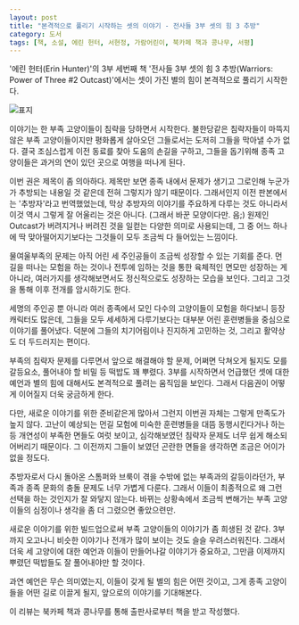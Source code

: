 ```yaml
---
layout: post
title: "본격적으로 풀리기 시작하는 셋의 이야기 - 전사들 3부 셋의 힘 3 추방"
category: 도서
tags: [책, 소설, 에린 헌터, 서현정, 가람어린이, 북카페 책과 콩나무, 서평]
---
```


'에린 헌터(Erin Hunter)'의
3부 세번째 책
'전사들 3부 셋의 힘 3 추방(Warriors: Power of Three #2 Outcast)'에서는
셋이 가진 별의 힘이 본격적으로 풀리기 시작한다.

![표지](https://images2.imgbox.com/08/aa/rBVzgNKJ_o.jpg)

이야기는 한 부족 고양이들이 침략을 당하면서 시작한다.
불한당같은 침략자들이 마뜩지 않은 부족 고양이들이지만
평화롭게 살아오던 그들로서는 도저히 그들을 막아낼 수가 없다.
결국 조심스럽게 이전 동료를 찾아 도움의 손길을 구하고,
그들을 돕기위해 종족 고양이들은 과거의 연이 있던 곳으로 여행을 떠나게 된다.

이번 권은 제목이 좀 의아하다.
제목만 보면 종족 내에서 문제가 생기고 그로인해 누군가가 추방되는 내용일 것 같은데 전혀 그렇지가 않기 때문이다.
그래서인지 이전 판본에서는 '추방자'라고 번역했었는데,
막상 추방자의 이야기를 주요하게 다루는 것도 아니라서 이것 역시 그렇게 잘 어울리는 것은 아니다.
(그래서 바꾼 모양이다만. 음;)
원제인 Outcast가 버려지거나 버려진 것을 일컫는 다양한 의미로 사용되는데,
그 중 어느 하나에 딱 맞아떨어지기보다는 그것들이 모두 조금씩 다 들어있는 느낌이다.

물여울부족의 문제는 아직 어린 세 주인공들이 조금씩 성장할 수 있는 기회를 준다.
먼 길을 떠나는 모험을 하는 것이나 전투에 임하는 것을 통한 육체적인 면모만 성장하는 게 아니라,
여러가지를 생각해보면서도 정신적으로도 성장하는 모습을 보인다.
그리고 그것을 통해 이후 전개를 암시하기도 한다.

세명의 주인공 뿐 아니라 여러 종족에서 모인 다수의 고양이들이 모험을 하다보니 등장 캐릭터도 많은데,
그들을 모두 세세하게 다루기보다는 대부분 어린 훈련병들을 중심으로 이야기를 풀어냈다.
덕분에 그들의 치기어림이나 진지하게 고민하는 것, 그리고 활약상도 더 두드러지는 편이다.

부족의 침략자 문제를 다루면서
앞으로 해결해야 할 문제,
어쩌면 닥쳐오게 될지도 모를 갈등요소,
풀어내야 할 비밀 등 떡밥도 꽤 뿌렸다.
3부를 시작하면서 언급했던 셋에 대한 예언과 별의 힘에 대해서도 본격적으로 풀려는 움직임을 보인다.
그래서 다음권이 어떻게 이어질지 더욱 궁금하게 한다.

다만, 새로운 이야기를 위한 준비같은게 많아서 그런지
이번권 자체는 그렇게 만족도가 높지 않다.
고난이 예상되는 먼길 모험에 미숙한 훈련병들을 대뜸 동행시킨다거나 하는 등 개연성이 부족한 면들도 여럿 보이고,
심각해보였던 침략자 문제도 너무 쉽게 해소되어버리기 때문이다.
그 이전까지 그들이 보였던 곤란한 면들을 생각하면 조금은 어이가 없을 정도다.

추방자로서 다시 돌아온 스톰퍼와 브룩이 겪을 수밖에 없는 부족과의 갈등이라던가,
부족과 종족 문화의 충돌 문제도 너무 가볍게 다룬다.
그래서 이들이 최종적으로 왜 그런 선택을 하는 것인지가 잘 와닿지 않는다.
바뀌는 상황속에서 조금씩 변해가는 부족 고양이들의 심정이나 생각을 좀 더 그렸으면 좋았으련만.

<!--
부족한 것들:
- 왜 훈련병들을 동행시키나? 특히 말썽쟁이인 브리즈포
- 마지막 전투에서 보이는 라이언포의 과하고 급작스러운 활약
- 너무나 손쉽게 후손들에게서 손을 떼버리는 부족 조상들
- 조상들과 전통을 무시할 정도로 치료사가 얼마나 고민하는지 잘 나타나지 않음. 그래서 마치 우디르급 태세전환 같음.
- 무기력하게만 그려졌던 부족들이 싸움을 선택하는 당위성이 부족함. 싸우지 않는 걸 선택하는 이들 역시 마찬가지. 양쪽의 이야기를 더 그렸어야 함.
- 그렇게 강하게 밀어붙이던 침략자들이 고작 어린 고양이 셋에게 혼비백산 도망치는 것은 좀;
-->

새로운 이야기를 위한 빌드업으로써 부족 고양이들의 이야기가 좀 희생된 것 같다.
3부까지 오고나니 비슷한 이야기나 전개가 많이 보이는 것도 슬슬 우려스러워진다.
그래서 더욱 세 고양이에 대한 예언과 이들이 만들어나갈 이야기가 중요하고,
그만큼 이제까지 뿌렸던 떡밥들도 잘 풀어내야만 할 것이다.

과연 예언은 무슨 의미였는지,
이들이 갖게 될 별의 힘은 어떤 것이고,
그게 종족 고양이들을 어떤 길로 이끌게 될지,
앞으로의 이야기를 기대해본다.



<div class="im im-info">
이 리뷰는 북카페 책과 콩나무를 통해 출판사로부터 책을 받고 작성했다.
</div>
